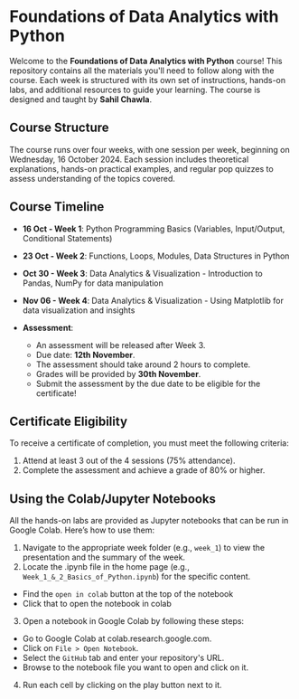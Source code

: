 # Foundations of Data Analytics with Python

Welcome to the **Foundations of Data Analytics with Python** course! This repository contains all the materials you'll need to follow along with the course. Each week is structured with its own set of instructions, hands-on labs, and additional resources to guide your learning. The course is designed and taught by **Sahil Chawla**.

## Course Structure
The course runs over four weeks, with one session per week, beginning on Wednesday, 16 October 2024. Each session includes theoretical explanations, hands-on practical examples, and regular pop quizzes to assess understanding of the topics covered.

## Course Timeline

- **16 Oct - Week 1**: Python Programming Basics (Variables, Input/Output, Conditional Statements)

- **23 Oct - Week 2**: Functions, Loops, Modules, Data Structures in Python
  
- **Oct 30 - Week 3**: Data Analytics & Visualization - Introduction to Pandas, NumPy for data manipulation

- **Nov 06 - Week 4**: Data Analytics & Visualization - Using Matplotlib for data visualization and insights

- **Assessment**:
  - An assessment will be released after Week 3.
  - Due date: **12th November**.
  - The assessment should take around 2 hours to complete.
  - Grades will be provided by **30th November**.
  - Submit the assessment by the due date to be eligible for the certificate!

## Certificate Eligibility
To receive a certificate of completion, you must meet the following criteria:
1. Attend at least 3 out of the 4 sessions (75% attendance).
2. Complete the assessment and achieve a grade of 80% or higher.

## Using the Colab/Jupyter Notebooks
All the hands-on labs are provided as Jupyter notebooks that can be run in Google Colab. Here’s how to use them:
1. Navigate to the appropriate week folder (e.g., `week_1`) to view the presentation and the summary of the week.
2. Locate the .ipynb file in the home page (e.g., `Week_1_&_2_Basics_of_Python.ipynb`) for the specific content.
  - Find the `open in colab` button at the top of the notebook
  - Click that to open the notebook in colab
3. Open a notebook in Google Colab by following these steps:
  - Go to Google Colab at colab.research.google.com.
  - Click on `File > Open Notebook`.
  - Select the `GitHub` tab and enter your repository's URL.
  - Browse to the notebook file you want to open and click on it.
4. Run each cell by clicking on the play button next to it.
